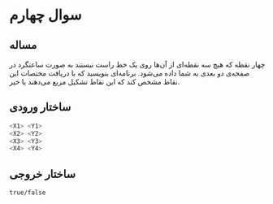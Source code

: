 # سوال چهارم
## مساله
چهار نقطه که هیچ سه نقطه‌ای از آن‌ها روی یک خط راست نیستند به صورت ساعتگرد در صفحه‌ی دو بعدی به شما داده می‌شود. برنامه‌ای بنویسید که با دریافت مختصات این نقاط مشخص کند که این نقاط تشکیل مربع می‌دهند یا خیر.

## ساختار ورودی

```sh
<X1> <Y1>
<X2> <Y2>
<X3> <Y3>
<X4> <Y4>
```


## ساختار خروجی

```sh
true/false
```

